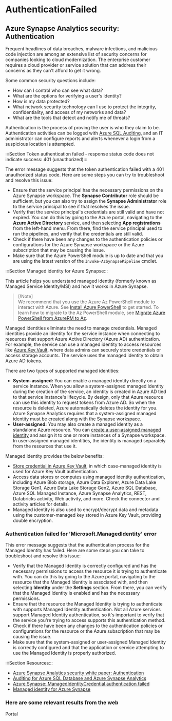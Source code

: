 # AuthenticationFailed

## Azure Synapse Analytics security: Authentication

Frequent headlines of data breaches, malware infections, and malicious code injection are among an extensive list of security concerns for companies looking to cloud modernization. The enterprise customer requires a cloud provider or service solution that can address their concerns as they can't afford to get it wrong.

Some common security questions include:

- How can I control who can see what data?
- What are the options for verifying a user's identity?
- How is my data protected?
- What network security technology can I use to protect the integrity, confidentiality, and access of my networks and data?
- What are the tools that detect and notify me of threats?

Authentication is the process of proving the user is who they claim to be. Authentication activities can be logged with [Azure SQL Auditing](https://learn.microsoft.com/azure/azure-sql/database/auditing-overview?view=azuresql), and an IT administrator can configure reports and alerts whenever a login from a suspicious location is attempted.

:::Section Token authentication failed - response status code does not indicate success: 401 (unauthorized):::

The error message suggests that the token authentication failed with a 401 unauthorized status code. Here are some steps you can try to troubleshoot and resolve this issue:

- Ensure that the service principal has the necessary permissions on the Azure Synapse workspace. The **Synapse Contributor** role should be sufficient, but you can also try to assign the **Synapse Administrator** role to the service principal to see if that resolves the issue.
- Verify that the service principal's credentials are still valid and have not expired. You can do this by going to the Azure portal, navigating to the **Azure Active Directory** service, and then selecting **App registrations** from the left-hand menu. From there, find the service principal used to run the pipelines, and verify that the credentials are still valid.
- Check if there have been any changes to the authentication policies or configurations for the Azure Synapse workspace or the Azure subscription that may be causing the issue.
- Make sure that the Azure PowerShell module is up to date and that you are using the latest version of the ```Invoke-AzSynapsePipeline``` cmdlet.

:::Section Managed identity for Azure Synapse:::

This article helps you understand managed identity (formerly known as Managed Service Identity/MSI) and how it works in Azure Synapse.

>[!Note]\
We recommend that you use the Azure Az PowerShell module to interact with Azure. See [Install Azure PowerShell](https://learn.microsoft.com/powershell/azure/install-azure-powershell?view=azps-10.0.0) to get started. To learn how to migrate to the Az PowerShell module, see [Migrate Azure PowerShell from AzureRM to Az](https://learn.microsoft.com/powershell/azure/migrate-from-azurerm-to-az?view=azps-10.0.0).

Managed identities eliminate the need to manage credentials. Managed identities provide an identity for the service instance when connecting to resources that support Azure Active Directory (Azure AD) authentication. For example, the service can use a managed identity to access resources like [Azure Key Vault](https://learn.microsoft.com/azure/key-vault/general/overview), where data admins can securely store credentials or access storage accounts. The service uses the managed identity to obtain Azure AD tokens.

There are two types of supported managed identities: 

- **System-assigned:** You can enable a managed identity directly on a service instance. When you allow a system-assigned managed identity during the creation of the service, an identity is created in Azure AD tied to that service instance's lifecycle. By design, only that Azure resource can use this identity to request tokens from Azure AD. So when the resource is deleted, Azure automatically deletes the identity for you. Azure Synapse Analytics requires that a system-assigned managed identity must be created along with the Synapse workspace.
- **User-assigned:** You may also create a managed identity as a standalone Azure resource. You can [create a user-assigned managed identity](https://learn.microsoft.com/azure/active-directory/managed-identities-azure-resources/how-manage-user-assigned-managed-identities?pivots=identity-mi-methods-azp) and assign it to one or more instances of a Synapse workspace. In user-assigned managed identities, the identity is managed separately from the resources that use it.

Managed identity provides the below benefits:

- [Store credential in Azure Key Vault](https://learn.microsoft.com/en-us/azure/data-factory/store-credentials-in-key-vault), in which case-managed identity is used for Azure Key Vault authentication.
- Access data stores or computes using managed identity authentication, including Azure Blob storage, Azure Data Explorer, Azure Data Lake Storage Gen1, Azure Data Lake Storage Gen2, Azure SQL Database, Azure SQL Managed Instance, Azure Synapse Analytics, REST, Databricks activity, Web activity, and more. Check the connector and activity articles for details.
- Managed identity is also used to encrypt/decrypt data and metadata using the customer-managed key stored in Azure Key Vault, providing double encryption. 

### **Authentication failed for 'Microsoft.ManagedIdentity' error**

This error message suggests that the authentication process for the Managed Identity has failed. Here are some steps you can take to troubleshoot and resolve this issue:

- Verify that the Managed Identity is correctly configured and has the necessary permissions to access the resource it is trying to authenticate with. You can do this by going to the Azure portal, navigating to the resource that the Managed Identity is associated with, and then selecting **Identity** under the **Settings** section. From there, you can verify that the Managed Identity is enabled and has the necessary permissions.
- Ensure that the resource the Managed Identity is trying to authenticate with supports Managed Identity authentication. Not all Azure services support Managed Identity authentication, so it's important to verify that the service you're trying to access supports this authentication method.
- Check if there have been any changes to the authentication policies or configurations for the resource or the Azure subscription that may be causing the issue.
- Make sure that the system-assigned or user-assigned Managed Identity is correctly configured and that the application or service attempting to use the Managed Identity is properly authorized.

:::Section Resources:::

- [Azure Synapse Analytics security white paper: Authentication](https://learn.microsoft.com/azure/synapse-analytics/guidance/security-white-paper-authentication)
- [Auditing for Azure SQL Database and Azure Synapse Analytics](https://learn.microsoft.com/azure/azure-sql/database/auditing-overview?view=azuresql)
- [Azure Synapse: ManagedIdentityCredential authentication failed](https://learn.microsoft.com/answers/questions/867543/azure-synapse-managedidentitycredential-authentica)
- [Managed identity for Azure Synapse](https://learn.microsoft.com/azure/synapse-analytics/synapse-service-identity)

### **Here are some relevant results from the web**
<azureKB>
    <client>Portal</client>
</azureKB>